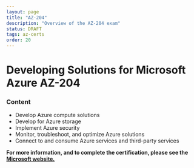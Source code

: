 ```yaml
---
layout: page
title: "AZ-204"
description: "Overview of the AZ-204 exam"
status: DRAFT
tags: az-certs
order: 20
---
```

# Developing Solutions for Microsoft Azure AZ-204

### Content

- Develop Azure compute solutions
- Develop for Azure storage
- Implement Azure security
- Monitor, troubleshoot, and optimize Azure solutions
- Connect to and consume Azure services and third-party services

**For more information, and to complete the certification, please see the [Microsoft website.][az-204]**

[az-204]: https://learn.microsoft.com/en-gb/credentials/certifications/exams/az-204/